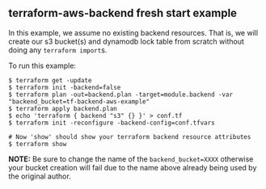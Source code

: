 ## terraform-aws-backend fresh start example

In this example, we assume no existing backend resources. That is,
we will create our s3 bucket(s) and dynamodb lock table from
scratch without doing any `terraform import`s.

To run this example:

```
$ terraform get -update
$ terraform init -backend=false
$ terraform plan -out=backend.plan -target=module.backend -var "backend_bucket=tf-backend-aws-example"
$ terraform apply backend.plan
$ echo 'terraform { backend "s3" {} }' > conf.tf
$ terraform init -reconfigure -backend-config=conf.tfvars

# Now 'show' should show your terraform backend resource attributes
$ terraform show
```

**NOTE:** Be sure to change the name of the `backend_bucket=XXXX` otherwise your bucket creation will fail due to the name above already being used by the original author.
